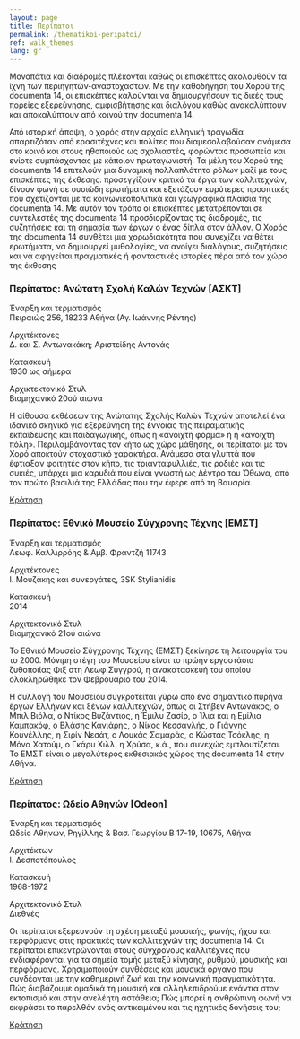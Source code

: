 ```yaml
---
layout: page
title: Περίπατοι
permalink: /thematikoi-peripatoi/
ref: walk_themes
lang: gr
---
```


Μονοπάτια και διαδρομές πλέκονται καθώς οι επισκέπτες ακολουθούν τα ίχνη των περιηγητών-αναστοχαστών. Με την καθοδήγηση του Χορού της documenta 14, οι επισκέπτες καλούνται να δημιουργήσουν τις δικές τους πορείες εξερεύνησης, αμφισβήτησης και διαλόγου καθώς ανακαλύπτουν και αποκαλύπτουν από κοινού την documenta 14.

Από ιστορική άποψη, ο χορός στην αρχαία ελληνική τραγωδία απαρτιζόταν από ερασιτέχνες και πολίτες που διαμεσολαβούσαν ανάμεσα στο κοινό και στους ηθοποιούς ως σχολιαστές, φορώντας προσωπεία και ενίοτε συμπάσχοντας με κάποιον πρωταγωνιστή. Τα μέλη του Χορού της documenta 14 επιτελούν μια δυναμική πολλαπλότητα ρόλων μαζί με τους επισκέπτες της έκθεσης: προσεγγίζουν κριτικά τα έργα των καλλιτεχνών, δίνουν φωνή σε ουσιώδη ερωτήματα και εξετάζουν ευρύτερες προοπτικές που σχετίζονται με τα κοινωνικοπολιτικά και γεωγραφικά πλαίσια της documenta 14. Με αυτόν τον τρόπο οι επισκέπτες μετατρέπονται σε συντελεστές της documenta 14 προσδιορίζοντας τις διαδρομές, τις συζητήσεις και τη σημασία των έργων ο ένας δίπλα στον άλλον. Ο Χορός της documenta 14 συνθέτει μια χορωδιακότητα που συνεχίζει να θέτει ερωτήματα, να δημιουργεί μυθολογίες, να ανοίγει διαλόγους, συζητήσεις και να αφηγείται πραγματικές ή φανταστικές ιστορίες πέρα από τον χώρο της έκθεσης

### Περίπατος: Ανώτατη Σχολή Καλών Τεχνών [ΑΣΚΤ]

Έναρξη και τερματισμός <br>
Πειραιώς 256, 18233 Αθήνα (Αγ. Ιωάννης Ρέντης)

Αρχιτέκτονες <br>
Δ. και Σ. Αντωνακάκη; Αριστείδης Αντονάς

Κατασκευή <br>
1930 ως σήμερα

Αρχικτεκτονικό Στυλ <br>
Βιομηχανικό 20ού αιώνα

Η αίθουσα εκθέσεων της Ανώτατης Σχολής Καλών Τεχνών αποτελεί ένα ιδανικό σκηνικό για εξερεύνηση της έννοιας της πειραματικής εκπαίδευσης και παιδαγωγικής, όπως η «ανοιχτή φόρμα» ή η «ανοιχτή πόλη». Περιλαμβάνοντας τον κήπο ως χώρο μάθησης, οι περίπατοι με τον Χορό αποκτούν στοχαστικό χαρακτήρα. Ανάμεσα στα γλυπτά που έφτιαξαν φοιτητές στον κήπο, τις τριανταφυλλιές, τις ροδιές και τις συκιές, υπάρχει μια καρυδιά που είναι γνωστή ως Δέντρο του Όθωνα, από τον πρώτο βασιλιά της Ελλάδας που την έφερε από τη Βαυαρία. 

<a href="peripatoi.html" class="text-underline">Κράτηση</a>

### Περίπατος: Εθνικό Μουσείο Σύγχρονης Τέχνης [ΕΜΣΤ]

Έναρξη και τερματισμός <br>
Λεωφ. Καλλιρρόης & Αμβ. Φραντζή 11743 

Αρχιτέκτονες <br>
Ι. Μουζάκης και συνεργάτες, 3SK Stylianidis

Κατασκευή <br>
2014

Αρχιτεκτονικό Στυλ <br>
Βιομηχανικό 21ού αιώνα

Το Εθνικό Μουσείο Σύγχρονης Τέχνης (ΕΜΣΤ) ξεκίνησε τη λειτουργία του το 2000. Μόνιμη στέγη του Μουσείου είναι το πρώην εργοστάσιο ζυθοποιίας Φιξ στη Λεωφ.Συγγρού, η ανακατασκευή του οποίου ολοκληρώθηκε τον Φεβρουάριο του 2014.

Η συλλογή του Μουσείου συγκροτείται γύρω από ένα σημαντικό πυρήνα έργων Ελλήνων και ξένων καλλιτεχνών, όπως οι Στήβεν Αντωνάκος, o Μπιλ Βιόλα, ο Ντίκος Βυζάντιος, η Έμιλυ Ζασίρ, o Ίλια και η Εμίλια Καμπακόφ, ο Βλάσης Κανιάρης, ο Νίκος Κεσσανλής, ο Γιάννης Κουνέλλης, η Σιρίν Νεσάτ, ο Λουκάς Σαμαράς, ο Κώστας Τσόκλης, η Μόνα Χατούμ, ο Γκάρυ Χιλλ,  η Χρύσα, κ.ά., που συνεχώς εμπλουτίζεται. Το ΕΜΣΤ είναι ο μεγαλύτερος εκθεσιακός χώρος της documenta 14 στην Αθήνα. 

<a href="peripatoi.html" class="text-underline">Κράτηση</a>

### Περίπατος: Ωδείο Αθηνών [Odeon]

Έναρξη και τερματισμός <br>
Ωδείο Αθηνών, Ρηγίλλης & Βασ. Γεωργίου Β 17-19, 10675, Αθήνα 

Αρχιτέκτων <br>
Ι. Δεσποτόπουλος

Κατασκευή <br>
1968-1972

Αρχιτεκτονικό Στυλ <br>
Διεθνές

Οι περίπατοι εξερευνούν τη σχέση μεταξύ μουσικής, φωνής, ήχου και περφόρμανς στις πρακτικές των καλλιτεχνών της documenta 14. Οι περίπατοι επικεντρώνονται στους σύγχρονους καλλιτέχνες που ενδιαφέρονται για τα σημεία τομής μεταξύ κίνησης, ρυθμού, μουσικής και περφόρμανς. Χρησιμοποιούν συνθέσεις και μουσικά όργανα που συνδέονται με την καθημερινή ζωή και την κοινωνική πραγματικότητα. Πώς διαβάζουμε ομαδικά τη μουσική και αλληλεπιδρούμε ενάντια στον εκτοπισμό και στην ανελέητη αστάθεια; Πώς μπορεί η ανθρώπινη φωνή να εκφράσει το παρελθόν ενός αντικειμένου και τις ηχητικές δονήσεις του;

<a href="peripatoi.html" class="text-underline">Κράτηση</a>
